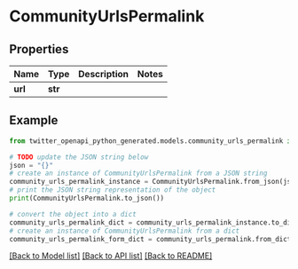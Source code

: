 # CommunityUrlsPermalink


## Properties

Name | Type | Description | Notes
------------ | ------------- | ------------- | -------------
**url** | **str** |  | 

## Example

```python
from twitter_openapi_python_generated.models.community_urls_permalink import CommunityUrlsPermalink

# TODO update the JSON string below
json = "{}"
# create an instance of CommunityUrlsPermalink from a JSON string
community_urls_permalink_instance = CommunityUrlsPermalink.from_json(json)
# print the JSON string representation of the object
print(CommunityUrlsPermalink.to_json())

# convert the object into a dict
community_urls_permalink_dict = community_urls_permalink_instance.to_dict()
# create an instance of CommunityUrlsPermalink from a dict
community_urls_permalink_form_dict = community_urls_permalink.from_dict(community_urls_permalink_dict)
```
[[Back to Model list]](../README.md#documentation-for-models) [[Back to API list]](../README.md#documentation-for-api-endpoints) [[Back to README]](../README.md)


